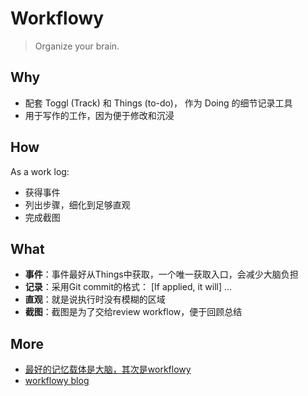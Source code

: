 # Workflowy


> Organize your brain.



## Why

* 配套 Toggl (Track) 和 Things (to-do)， 作为 Doing 的细节记录工具
* 用于写作的工作，因为便于修改和沉浸

## How 

As a work log:

* 获得事件
* 列出步骤，细化到足够直观
* 完成截图

## What

* **事件**：事件最好从Things中获取，一个唯一获取入口，会减少大脑负担
* **记录**：采用Git commit的格式： [If applied, it will] ...
* **直观**：就是说执行时没有模糊的区域
* **截图**：截图是为了交给review workflow，便于回顾总结

## More 

* [最好的记忆载体是大脑，其次是workflowy](http://snip.ly/ahoo3#https://workflowy.com/invite/f05c925.emlx)
* [workflowy blog](https://blog.workflowy.com/)